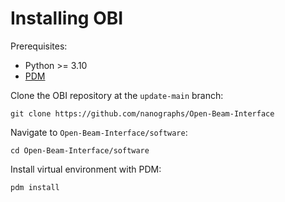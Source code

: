 # Installing OBI 
Prerequisites:
- Python >= 3.10
- [PDM](https://pdm-project.org/latest/#installation)

Clone the OBI repository at the `update-main` branch:
```
git clone https://github.com/nanographs/Open-Beam-Interface
```
Navigate to `Open-Beam-Interface/software`:
```
cd Open-Beam-Interface/software
```
Install virtual environment with PDM:
```
pdm install
```